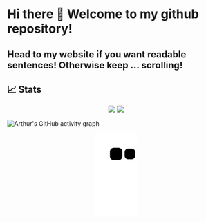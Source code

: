 # Hi there 👋 Welcome to my github repository! 

## Head to my website if you want readable sentences! Otherwise keep ... scrolling!

## 📈 Stats
<p align="center">
  <img width="48%" src="https://github-readme-stats.vercel.app/api?username=ArthurZucker&count_private=true&show_icons=true&hide_border=true&theme=gotham&include_all_commits=true" />
  <img width="48%" src="https://github-readme-streak-stats.herokuapp.com/?user=ArthurZucker&hide_border=true&theme=gotham&count_private=true" />
</p>

![Arthur's GitHub activity graph](https://activity-graph.herokuapp.com/graph?username=ArthurZucker&hide_border=true&theme=gotham)

<p align="center">
   <img src="https://github.com/ArthurZucker/ArthurZucker/blob/output/github-contribution-grid-snake.svg" alt="snake">
</p>



